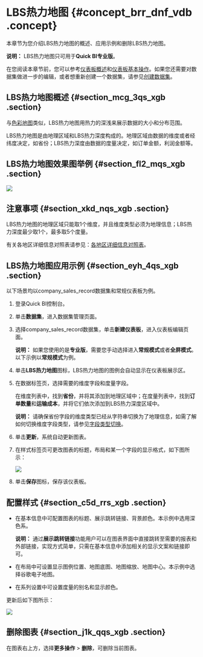 # LBS热力地图 {#concept_brr_dnf_vdb .concept}

本章节为您介绍LBS热力地图的概述、应用示例和删除LBS热力地图。

**说明：** LBS热力地图只可用于**Quick BI专业版**。

在您阅读本章节前，您可以参考[仪表板概述](intl.zh-CN/用户指南/仪表板制作/仪表板概述.md#)和[仪表板基本操作](intl.zh-CN/用户指南/仪表板制作/仪表板基本操作/仪表板基本操作概述.md#)。如果您还需要对数据集做进一步的编辑，或者想重新创建一个数据集，请参见[创建数据集](intl.zh-CN/用户指南/数据建模/管理数据集/创建数据集.md#)。

## LBS热力地图概述 {#section_mcg_3qs_xgb .section}

与[色彩地图](intl.zh-CN/用户指南/仪表板制作/仪表板图表制作/色彩地图.md#)类似，LBS热力地图用热力的深浅来展示数据的大小和分布范围。

LBS热力地图是由地理区域和LBS热力深度构成的。地理区域由数据的维度或者经纬度决定，如省份；LBS热力深度由数据的度量决定，如订单金额，利润金额等。

## LBS热力地图效果图举例 {#section_fl2_mqs_xgb .section}

![](http://static-aliyun-doc.oss-cn-hangzhou.aliyuncs.com/assets/img/9144/156404673339681_zh-CN.png)

## 注意事项 {#section_xkd_nqs_xgb .section}

LBS热力地图的地理区域只能取1个维度，并且维度类型必须为地理信息；LBS热力深度最少取1个，最多取5个度量。

有关各地区详细信息对照表请参见：[各地区详细信息对照表](http://docs-aliyun.cn-hangzhou.oss.aliyun-inc.com/assets/attach/48322/cn_zh/1534241743586/%E5%90%84%E5%9C%B0%E5%8C%BA%E8%AF%A6%E7%BB%86%E4%BF%A1%E6%81%AF%E5%AF%B9%E7%85%A7%E8%A1%A8.xls)。

## LBS热力地图应用示例 {#section_eyh_4qs_xgb .section}

以下场景均以company\_sales\_record数据集和常规仪表板为例。

1.  登录Quick BI控制台。
2.  单击**数据集**，进入数据集管理页面。
3.  选择company\_sales\_record数据集，单击**新建仪表板**，进入仪表板编辑页面。

    **说明：** 如果您使用的是**专业版**，需要您手动选择进入**常规模式**或者**全屏模式**。以下示例以**常规模式**为例。

4.  单击**LBS热力地图**图标，LBS热力地图的图例会自动显示在仪表板展示区。
5.  在数据标签页，选择需要的维度字段和度量字段。

    在维度列表中，找到**省份**，并将其添加到地理区域中；在度量列表中，找到**订单数量**和**运输成本**，并将它们依次添加到LBS热力深度区域中。

    **说明：** 请确保省份字段的维度类型已经从字符串切换为了地理信息，如需了解如何切换维度字段类型，请参见[字段类型切换](intl.zh-CN/用户指南/数据建模/管理数据集/字段类型切换.md#)。

6.  单击**更新**，系统自动更新图表。
7.  在样式标签页可更改图表的标题，布局和某一个字段的显示格式，如下图所示：

    ![](http://static-aliyun-doc.oss-cn-hangzhou.aliyuncs.com/assets/img/9144/15640467331866_zh-CN.png)

8.  单击**保存**图标，保存该仪表板。

## 配置样式 {#section_c5d_rrs_xgb .section}

-   在基本信息中可配置图表的标题、展示跳转链接、背景颜色。本示例中选用深色系。

    **说明：** 通过**展示跳转链接**功能用户可以在图表界面中直接跳转至需要的报表和外部链接，实现方式简单，只需在基本信息中添加相关的显示文案和链接即可。

-   在布局中可设置显示图例位置、地图底图、地图缩放、地图中心。本示例中选择谷歌电子地图。
-   在系列设置中可设置度量的别名和显示颜色。

更新后如下图所示：

![](http://static-aliyun-doc.oss-cn-hangzhou.aliyuncs.com/assets/img/9144/156404673439682_zh-CN.png)

## 删除图表 {#section_j1k_qqs_xgb .section}

在图表右上方，选择**更多操作** \> **删除**，可删除当前图表。

